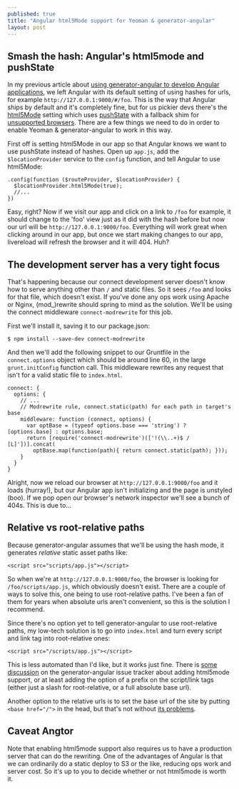 ```yaml
---
published: true
title: "Angular html5Mode support for Yeoman & generator-angular"
layout: post
---
```



## Smash the hash: Angular's html5mode and pushState

In my previous article about [using generator-angular to develop Angular applications][1000], we left Angular with its default setting of using hashes for urls, for example `http://127.0.0.1:9000/#/foo`.
This is the way that Angular ships by default and it's completely fine, but for us pickier devs there's the [html5Mode][7] setting which uses [pushState][] with a fallback shim for [unsupported browsers][1001]. There are a few things we need to do in order to enable Yeoman & generator-angular to work in this way.


First off is setting html5Mode in our app so that Angular knows we want to use pushState instead of hashes. Open up `app.js`, add the `$locationProvider` service to the `config` function, and tell Angular to use html5Mode:

    .config(function ($routeProvider, $locationProvider) {
      $locationProvider.html5Mode(true);
      //...
    })

Easy, right? Now if we visit our app and click on a link to `/foo` for example,
it should change to the 'foo' view just as it did with the hash before but now our url will be `http://127.0.0.1:9000/foo`.
Everything will work great when clicking around in our app, but once we start making
changes to our app, livereload will refresh the browser and it will 404. Huh?

## The development server has a very tight focus

That's happening because our connect development server doesn't know how to serve anything other than `/` and static files. So it sees `/foo` and looks for that file, which doesn't exist. If you've done any ops work using Apache or Nginx, (mod_)rewrite should spring to mind as the solution. We'll be using the connect middleware `connect-modrewrite` for this job.

First we'll install it, saving it to our package.json:

    $ npm install --save-dev connect-modrewrite

And then we'll add the following snippet to our Gruntfile in the
`connect.options` object which should be around line 60, in the large `grunt.initConfig` function call. This middleware rewrites any request that isn't for a valid static file to `index.html`.

    connect: {
      options: {
        // ...
        // Modrewrite rule, connect.static(path) for each path in target's base
        middleware: function (connect, options) {
          var optBase = (typeof options.base === 'string') ? [options.base] : options.base;
          return [require('connect-modrewrite')(['!(\\..+)$ / [L]'])].concat(
            optBase.map(function(path){ return connect.static(path); }));
        }
      }
    }

Alright, now we reload our browser at `http://127.0.0.1:9000/foo` and it loads
(hurray!), but our Angular app isn't initializing and the page is unstyled (boo). If we
pop open our browser's network inspector we'll see a bunch of 404s. This is due to...

## Relative vs root-relative paths
Because generator-angular assumes that we'll be using the hash mode, it
generates *relative* static asset paths like:

    <script src="scripts/app.js"></script>

So when we're at `http://127.0.0.1:9000/foo`, the browser is looking for `/foo/scripts/app.js`, which obviously doesn't exist. There are a couple of ways to solve this, one being to use root-relative paths. I've been a fan of them for years when absolute urls aren't convenient, so this is the solution I recommend.

Since there's no option yet to tell generator-angular to use root-relative paths, my low-tech solution is to go into `index.html` and turn every script and link tag into root-relative ones:

    <script src="/scripts/app.js"></script>

This is less automated than I'd like, but it works just fine. There is [some discussion][9] on the generator-angular issue
tracker about adding html5mode support, or at least adding the option of a
prefix on the script/link tags (either just a slash for root-relative, or a full
absolute base url).

Another option to the relative urls is to set the base url of the site by
putting `<base href="/">` in the head, but that's not without [its
problems][8].

## Caveat Angtor

Note that enabling html5mode support also requires us to have a production
server that can do the rewriting. One of the advantages of Angular is that
we can ordinarily do a static deploy to S3 or the like, reducing
ops work and server cost. So it's up to you to decide whether or not
html5mode is worth it.

[1000]: /2013/11/14/easy-angular-development-yeoman-generator-angular/
[1001]: http://caniuse.com/#feat=history
[pushState]: https://developer.mozilla.org/en-US/docs/Web/Guide/API/DOM/Manipulating_the_browser_history
[7]: http://docs.angularjs.org/guide/dev_guide.services.$location#general-overview-of-the-api_$location-service-configuration
[8]: http://stackoverflow.com/questions/1889076/is-it-recommended-to-use-the-base-html-tag
[9]: https://github.com/yeoman/generator-angular/issues/433
